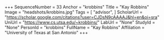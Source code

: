 +++
SequenceNumber = 33
Anchor = "krobbins"
Title = "Kay Robbins"
Image = "headshots/krobbins.jpg"
Tags = [ "advisor", ]
ScholarUrl = "https://scholar.google.com/citations?user=CJDsN9cAAAAJ&hl=en&oi=sra"
UniUrl = "https://www.cs.utsa.edu/~krobbins/"
LabUrl = "None"
StudyId = "None"
PersonId = "krobbins"
FullName = "Kay Robbins"
Affiliation = "University of Texas at San Antonio"
+++